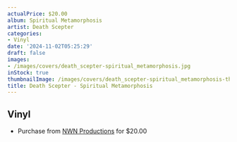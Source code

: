 ```yaml
---
actualPrice: $20.00
album: Spiritual Metamorphosis
artist: Death Scepter
categories:
- Vinyl
date: '2024-11-02T05:25:29'
draft: false
images:
- /images/covers/death_scepter-spiritual_metamorphosis.jpg
inStock: true
thumbnailImage: /images/covers/death_scepter-spiritual_metamorphosis-thumb.jpg
title: Death Scepter - Spiritual Metamorphosis
---
```


## Vinyl
* Purchase from [NWN Productions](http://shop.nwnprod.com/index.php?route=product/product&path=75&product_id=55050&sort=pd.name&order=ASC) for $20.00
